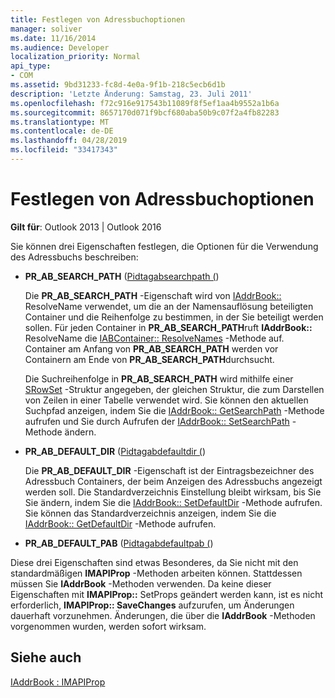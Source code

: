 ```yaml
---
title: Festlegen von Adressbuchoptionen
manager: soliver
ms.date: 11/16/2014
ms.audience: Developer
localization_priority: Normal
api_type:
- COM
ms.assetid: 9bd31233-fc8d-4e0a-9f1b-218c5ecb6d1b
description: 'Letzte Änderung: Samstag, 23. Juli 2011'
ms.openlocfilehash: f72c916e917543b11089f8f5ef1aa4b9552a1b6a
ms.sourcegitcommit: 8657170d071f9bcf680aba50b9c07f2a4fb82283
ms.translationtype: MT
ms.contentlocale: de-DE
ms.lasthandoff: 04/28/2019
ms.locfileid: "33417343"
---
```

# <a name="setting-address-book-options"></a>Festlegen von Adressbuchoptionen

  
  
**Gilt für**: Outlook 2013 | Outlook 2016 
  
Sie können drei Eigenschaften festlegen, die Optionen für die Verwendung des Adressbuchs beschreiben:
  
- **PR_AB_SEARCH_PATH** ([Pidtagabsearchpath (](pidtagabsearchpath-canonical-property.md))
    
    Die **PR_AB_SEARCH_PATH** -Eigenschaft wird von [IAddrBook::](iaddrbook-resolvename.md) ResolveName verwendet, um die an der Namensauflösung beteiligten Container und die Reihenfolge zu bestimmen, in der Sie beteiligt werden sollen. Für jeden Container in **PR_AB_SEARCH_PATH**ruft **IAddrBook::** ResolveName die [IABContainer:: ResolveNames](iabcontainer-resolvenames.md) -Methode auf. Container am Anfang von **PR_AB_SEARCH_PATH** werden vor Containern am Ende von **PR_AB_SEARCH_PATH**durchsucht. 
    
    Die Suchreihenfolge in **PR_AB_SEARCH_PATH** wird mithilfe einer [SRowSet](srowset.md) -Struktur angegeben, der gleichen Struktur, die zum Darstellen von Zeilen in einer Tabelle verwendet wird. Sie können den aktuellen Suchpfad anzeigen, indem Sie die [IAddrBook:: GetSearchPath](iaddrbook-getsearchpath.md) -Methode aufrufen und Sie durch Aufrufen der [IAddrBook:: SetSearchPath](iaddrbook-setsearchpath.md) -Methode ändern. 
    
- **PR_AB_DEFAULT_DIR** ([Pidtagabdefaultdir (](pidtagabdefaultdir-canonical-property.md))
    
    Die **PR_AB_DEFAULT_DIR** -Eigenschaft ist der Eintragsbezeichner des Adressbuch Containers, der beim Anzeigen des Adressbuchs angezeigt werden soll. Die Standardverzeichnis Einstellung bleibt wirksam, bis Sie Sie ändern, indem Sie die [IAddrBook:: SetDefaultDir](iaddrbook-setdefaultdir.md) -Methode aufrufen. Sie können das Standardverzeichnis anzeigen, indem Sie die [IAddrBook:: GetDefaultDir](iaddrbook-getdefaultdir.md) -Methode aufrufen. 
    
- **PR_AB_DEFAULT_PAB** ([Pidtagabdefaultpab (](pidtagabdefaultpab-canonical-property.md))
    
Diese drei Eigenschaften sind etwas Besonderes, da Sie nicht mit den standardmäßigen **IMAPIProp** -Methoden arbeiten können. Stattdessen müssen Sie **IAddrBook** -Methoden verwenden. Da keine dieser Eigenschaften mit **IMAPIProp::** SetProps geändert werden kann, ist es nicht erforderlich, **IMAPIProp:: SaveChanges** aufzurufen, um Änderungen dauerhaft vorzunehmen. Änderungen, die über die **IAddrBook** -Methoden vorgenommen wurden, werden sofort wirksam. 
  
## <a name="see-also"></a>Siehe auch



[IAddrBook : IMAPIProp](iaddrbookimapiprop.md)

